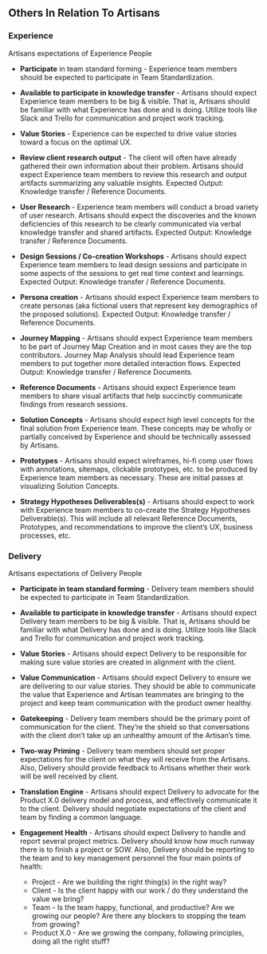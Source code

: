 ## Others In Relation To Artisans

### Experience
Artisans expectations of Experience People


- **Participate** in team standard forming - Experience team members should be expected to participate in Team Standardization.


- **Available to participate in knowledge transfer** - Artisans should expect Experience team members to be big & visible. That is, Artisans should be familiar with what Experience has done and is doing. Utilize tools like Slack and Trello for communication and project work tracking. 


- **Value Stories** - Experience can be expected to drive value stories toward a focus on the optimal UX.


- **Review client research output** - The client will often have already gathered their own information about their problem. Artisans should expect Experience team members to review this research and output artifacts summarizing any valuable insights. Expected Output: Knowledge transfer / Reference Documents.


- **User Research** - Experience team members will conduct a broad variety of user research. Artisans should expect the discoveries and the known deficiencies of this research to be clearly communicated via verbal knowledge transfer and shared artifacts. Expected Output: Knowledge transfer / Reference Documents.


- **Design Sessions / Co-creation Workshops** - Artisans should expect Experience team members to lead design sessions and participate in some aspects of the sessions to get real time context and learnings. Expected Output: Knowledge transfer / Reference Documents.


- **Persona creation** - Artisans should expect Experience team members to create personas (aka fictional users that represent key demographics of the proposed solutions). Expected Output: Knowledge transfer / Reference Documents.


- **Journey Mapping** - Artisans should expect Experience team members to be part of Journey Map Creation and in most cases they are the top contributors. Journey Map Analysis should lead Experience team members to put together more detailed interaction flows. Expected Output: Knowledge transfer / Reference Documents.


- **Reference Documents** - Artisans should expect Experience team members to share visual artifacts that help succinctly communicate findings from research sessions.


- **Solution Concepts** - Artisans should expect high level concepts for the final solution from Experience team. These concepts may be wholly or partially conceived by Experience and should be technically assessed by Artisans.


- **Prototypes** - Artisans should expect wireframes, hi-fi comp user flows with annotations, sitemaps, clickable prototypes, etc. to be produced by Experience team members as necessary. These are initial passes at visualizing Solution Concepts.


- **Strategy Hypotheses Deliverables(s)** - Artisans should expect to work with Experience team members to co-create the Strategy Hypotheses Deliverable(s). This will include all relevant Reference Documents, Prototypes, and recommendations to improve the client’s UX, business processes, etc.

### Delivery
Artisans expectations of Delivery People

- **Participate in team standard forming** - Delivery team members should be expected to participate in Team Standardization.

- **Available to participate in knowledge transfer** - Artisans should expect Delivery team members to be big & visible. That is, Artisans should be familiar with what Delivery has done and is doing. Utilize tools like Slack and Trello for communication and project work tracking.

- **Value Stories** - Artisans should expect Delivery to be responsible for making sure value stories are created in alignment with the client.

- **Value Communication** - Artisans should expect Delivery to ensure we are delivering to our value stories. They should be able to communicate the value that Experience and Artisan teammates are bringing to the project and keep team communication with the product owner healthy.

- **Gatekeeping** - Delivery team members should be the primary point of communication for the client. They’re the shield so that conversations with the client don’t take up an unhealthy amount of the Artisan’s time.


- **Two-way Priming** - Delivery team members should set proper expectations for the client on what they will receive from the Artisans. Also, Delivery should provide feedback to Artisans whether their work will be well received by client.

- **Translation Engine** - Artisans should expect Delivery to advocate for the Product X.0 delivery model and process, and effectively communicate it to the client. Delivery should negotiate expectations of the client and team by finding a common language.

- **Engagement Health** - Artisans should expect Delivery to handle and report several project metrics. Delivery should know how much runway there is to finish a project or SOW. Also, Delivery should be reporting to the team and to key management personnel the four main points of health:
    - Project - Are we building the right thing(s) in the right way?
    - Client - Is the client happy with our work / do they understand the value we bring?
    - Team - Is the team happy, functional, and productive? Are we growing our people? Are there any blockers to stopping the team from growing?
    - Product X.0 - Are we growing the company, following principles, doing all the right stuff?
